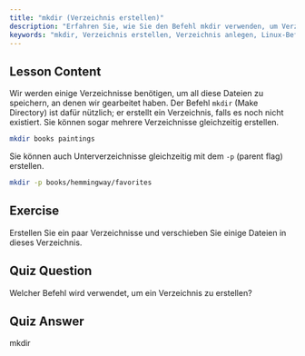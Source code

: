 ```yaml
---
title: "mkdir (Verzeichnis erstellen)"
description: "Erfahren Sie, wie Sie den Befehl mkdir verwenden, um Verzeichnisse und Unterverzeichnisse in Linux zu erstellen. Dieses anfängerfreundliche Tutorial hilft Ihnen, Dateien effizient zu organisieren."
keywords: "mkdir, Verzeichnis erstellen, Verzeichnis anlegen, Linux-Befehle, Linux-Tutorial, Linux für Anfänger, Linux-Anleitung"
---
```


## Lesson Content

Wir werden einige Verzeichnisse benötigen, um all diese Dateien zu speichern, an denen wir gearbeitet haben. Der Befehl `mkdir` (Make Directory) ist dafür nützlich; er erstellt ein Verzeichnis, falls es noch nicht existiert. Sie können sogar mehrere Verzeichnisse gleichzeitig erstellen.

```bash
mkdir books paintings
```

Sie können auch Unterverzeichnisse gleichzeitig mit dem `-p` (parent flag) erstellen.

```bash
mkdir -p books/hemmingway/favorites
```

## Exercise

Erstellen Sie ein paar Verzeichnisse und verschieben Sie einige Dateien in dieses Verzeichnis.

## Quiz Question

Welcher Befehl wird verwendet, um ein Verzeichnis zu erstellen?

## Quiz Answer

mkdir
